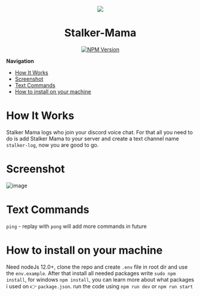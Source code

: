 

<p align="center">
  <img src="https://user-images.githubusercontent.com/26870205/128326068-002aacd5-36e8-492f-8569-223be3ad1be9.png" />
</p>
<h1 align="center"> Stalker-Mama </h1>
<p align="center">
  <a href="https://discord.com/api/oauth2/authorize?client_id=872532278507601920&permissions=173946690624&scope=bot">
    <img src="https://img.shields.io/github/downloads/faisalantu/stalker-mama/total.svg" alt="NPM Version" />
  </a>
</p>

**Navigation** <br>

- [How It Works](#how-it-works)
- [Screenshot](#screenshot)
- [Text Commands](#text-commands)
- [How to install on your machine](#how-to-install-on-your-machine)

# How It Works

Stalker Mama logs who join your discord voice chat. For that all you need to do is add Stalker Mama to your server and
create a text channel name `stalker-log`, now you are good to go.

# Screenshot

![image](https://user-images.githubusercontent.com/26870205/128376907-7855e86c-9175-4459-b4a9-a0bafa739f0b.png)

# Text Commands
`ping` - replay with `pong`
will add more commands in future

# How to install on your machine
Need nodeJs 12.0+, clone the repo and create `.env` file in root dir and use the `env.example`.
After that install all needed packages write `sudo npm install`, for windows `npm install`, you can learn more about what packages i used on 👉 `package.json`.
run the code using `npm run dev` or `npm run start`
